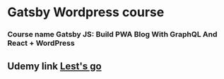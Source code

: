 # Gatsby Wordpress course

### **Course name** Gatsby JS: Build PWA Blog With GraphQL And React + WordPress

## Udemy link [Lest's go](https://www.udemy.com/course/gatsby-js-build-pwa-blog-with-graphql-and-react-wordpress/)
